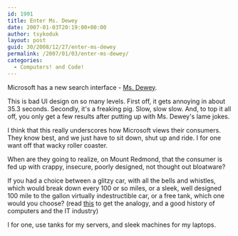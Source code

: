 ```yaml
---
id: 1991
title: Enter Ms. Dewey
date: 2007-01-03T20:19:00+00:00
author: tsykoduk
layout: post
guid: 30/2008/12/27/enter-ms-dewey
permalink: /2007/01/03/enter-ms-dewey/
categories:
  - Computers! and Code!
---
```

Microsoft has a new search interface - <a href="http://www.msdewey.com/">Ms. Dewey</a>.


This is bad UI design on so many levels. First off, it gets annoying in about 35.3 seconds. Secondly, it's a freaking pig. Slow, slow slow. And, to top it all off, you only get a few results after putting up with Ms. Dewey's lame jokes.


I think that this really underscores how Microsoft views their consumers. They know best, and we just have to sit down, shut up and ride. I for one want off that wacky roller coaster.


When are they going to realize, on Mount Redmond, that the consumer is fed up with crappy, insecure, poorly designed, not thought out bloatware?


If you had a choice between a glitzy car, with all the bells and whistles, which would break down every 100 or so miles, or a sleek, well designed 100 mile to the gallon virtually indestructible car, or a free tank, which one would you choose? (read <a href="http://www.cryptonomicon.com/beginning.html">this</a> to get the analogy, and a good history of computers and the IT industry)


I for one, use tanks for my servers, and sleek machines for my laptops.